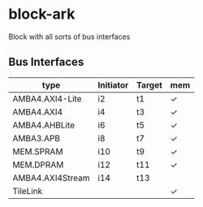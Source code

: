 # block-ark

Block with all sorts of bus interfaces

## Bus Interfaces

| type | Initiator | Target | mem |
|-|-|-|-|
| AMBA4.AXI4-Lite  | i2  | t1  | ✓ |
| AMBA4.AXI4       | i4  | t3  | ✓ |
| AMBA4.AHBLite    | i6  | t5  | ✓ |
| AMBA3.APB        | i8  | t7  | ✓ |
| MEM.SPRAM        | i10 | t9  | ✓ |
| MEM.DPRAM        | i12 | t11 | ✓ |
| AMBA4.AXI4Stream | i14 | t13 |   |
| TileLink         |     |     | ✓ |
